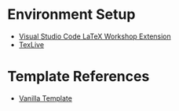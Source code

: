 # Environment Setup
- [Visual Studio Code LaTeX Workshop Extension](https://marketplace.visualstudio.com/items?itemName=James-Yu.latex-workshop)
- [TexLive](https://www.tug.org/texlive/quickinstall.html)

# Template References
- [Vanilla Template](https://github.com/sb2nov/resume)
